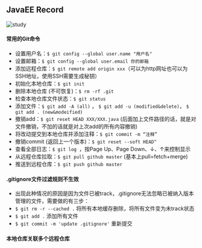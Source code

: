## JavaEE Record

![study](https://img.shields.io/badge/goodgoodstudy-daydayup-brightgreen)

#### 常用的Git命令

* 设置用户名：`$ git config --global user.name "用户名"`
* 设置邮箱：`$ git config --global user.email 你的邮箱` 
* 添加远程仓库：`$ git remote add origin xxx`（可以为http网址也可以为SSH地址，使用SSH需要生成秘钥）
* 初始化本地仓库：`$ git init`
* 删除本地仓库 (不可恢复)：`$ rm -rf .git`
* 检查本地仓库文件状态：`$ git status`
* 添加文件：`$ git add -A (all)` ，	`$ git add -u (modified&delete)`， 	`$ git add . (new&modeified)`
* 撤销add：`$ git reset HEAD XXX/XXX.java` (后面加上文件路径的话，就是对文件撤销，不加的话就是对上次add的所有内容撤销)
* 将改动提交到本地仓库并添加注释：`$ git commit -m “注释”`
* 撤销commit (返回上一个版本)：`$ git reset --soft HEAD^`
* 查看全部日志：`$ git log `，按Page Up、Page Down、↓、↑来控制显示
* 从远程仓库拉取：`$ git pull github master` (基本上pull=fetch+merge)
* 推送到远程仓库：`$ git push github master`

#### .gitignore文件过滤规则不生效

* 出现此种情况的原因是因为文件已被track，.gitignore无法忽略已被纳入版本管理的文件，需要做的有三步：
* `$ git rm -r --cached .` 将所有本地缓存删除，将所有文件变为未track状态
* `$ git add .` 添加所有文件
* `$ git commit -m 'update .gitignore'` 重新提交

#### 本地仓库关联多个远程仓库
